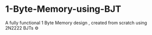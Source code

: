 # 1-Byte-Memory-using-BJT
A fully functional 1 Byte Memory design , created from scratch using 2N2222 BJTs ⚙️
